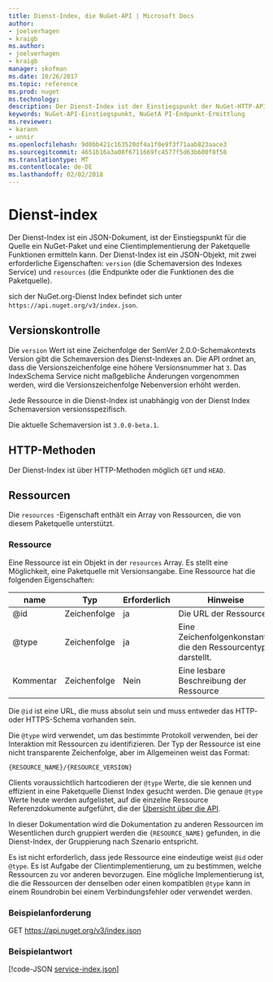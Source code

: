 ```yaml
---
title: Dienst-Index, die NuGet-API | Microsoft Docs
author:
- joelverhagen
- kraigb
ms.author:
- joelverhagen
- kraigb
manager: skofman
ms.date: 10/26/2017
ms.topic: reference
ms.prod: nuget
ms.technology: 
description: Der Dienst-Index ist der Einstiegspunkt der NuGet-HTTP-API und listet die Funktionen des Servers.
keywords: NuGet-API-Einstiegspunkt, NuGetA PI-Endpunkt-Ermittlung
ms.reviewer:
- karann
- unnir
ms.openlocfilehash: 9d0bb421c163520df4a1f0e9f3f71aab823aace3
ms.sourcegitcommit: 4651b16a3a08f6711669fc4577f5d63b600f8f58
ms.translationtype: MT
ms.contentlocale: de-DE
ms.lasthandoff: 02/02/2018
---
```

# <a name="service-index"></a>Dienst-index

Der Dienst-Index ist ein JSON-Dokument, ist der Einstiegspunkt für die Quelle ein NuGet-Paket und eine Clientimplementierung der Paketquelle Funktionen ermitteln kann. Der Dienst-Index ist ein JSON-Objekt, mit zwei erforderliche Eigenschaften: `version` (die Schemaversion des Indexes Service) und `resources` (die Endpunkte oder die Funktionen des die Paketquelle).

sich der NuGet.org-Dienst Index befindet sich unter `https://api.nuget.org/v3/index.json`.

## <a name="versioning"></a>Versionskontrolle

Die `version` Wert ist eine Zeichenfolge der SemVer 2.0.0-Schemakontexts Version gibt die Schemaversion des Dienst-Indexes an.
Die API ordnet an, dass die Versionszeichenfolge eine höhere Versionsnummer hat `3`. Das IndexSchema Service nicht maßgebliche Änderungen vorgenommen werden, wird die Versionszeichenfolge Nebenversion erhöht werden.

Jede Ressource in die Dienst-Index ist unabhängig von der Dienst Index Schemaversion versionsspezifisch.

Die aktuelle Schemaversion ist `3.0.0-beta.1`.

## <a name="http-methods"></a>HTTP-Methoden

Der Dienst-Index ist über HTTP-Methoden möglich `GET` und `HEAD`.

## <a name="resources"></a>Ressourcen

Die `resources` -Eigenschaft enthält ein Array von Ressourcen, die von diesem Paketquelle unterstützt.

### <a name="resource"></a>Ressource

Eine Ressource ist ein Objekt in der `resources` Array. Es stellt eine Möglichkeit, eine Paketquelle mit Versionsangabe. Eine Ressource hat die folgenden Eigenschaften:

name          | Typ   | Erforderlich | Hinweise
------------- | ------ | -------- | -----
@id           | Zeichenfolge | ja      | Die URL der Ressource
@type         | Zeichenfolge | ja      | Eine Zeichenfolgenkonstante, die den Ressourcentyp darstellt.
Kommentar       | Zeichenfolge | Nein       | Eine lesbare Beschreibung der Ressource

Die `@id` ist eine URL, die muss absolut sein und muss entweder das HTTP- oder HTTPS-Schema vorhanden sein.

Die `@type` wird verwendet, um das bestimmte Protokoll verwenden, bei der Interaktion mit Ressourcen zu identifizieren. Der Typ der Ressource ist eine nicht transparente Zeichenfolge, aber im Allgemeinen weist das Format:

    {RESOURCE_NAME}/{RESOURCE_VERSION}

Clients voraussichtlich hartcodieren der `@type` Werte, die sie kennen und effizient in eine Paketquelle Dienst Index gesucht werden. Die genaue `@type` Werte heute werden aufgelistet, auf die einzelne Ressource Referenzdokumente aufgeführt, die der [Übersicht über die API](overview.md#resources-and-schema).

In dieser Dokumentation wird die Dokumentation zu anderen Ressourcen im Wesentlichen durch gruppiert werden die `{RESOURCE_NAME}` gefunden, in die Dienst-Index, der Gruppierung nach Szenario entspricht. 

Es ist nicht erforderlich, dass jede Ressource eine eindeutige weist `@id` oder `@type`. Es ist Aufgabe der Clientimplementierung, um zu bestimmen, welche Ressourcen zu vor anderen bevorzugen. Eine mögliche Implementierung ist, die die Ressourcen der denselben oder einen kompatiblen `@type` kann in einem Roundrobin bei einem Verbindungsfehler oder verwendet werden.

### <a name="sample-request"></a>Beispielanforderung

GET https://api.nuget.org/v3/index.json

### <a name="sample-response"></a>Beispielantwort

[!code-JSON [service-index.json](./_data/service-index.json)]
